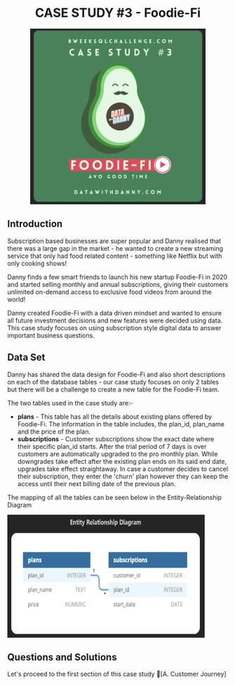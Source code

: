 <h1 align="center">CASE STUDY #3 - Foodie-Fi</h1>

<p align="center">
  <img width="400" height="400" src="https://github.com/ShrutiL1396/SQL/blob/main/Case%20Studies/8-Week-SQL-Challenge/Case_Study_3/Image_set/foodie.PNG">
</p>

## Introduction
Subscription based businesses are super popular and Danny realised that there was a large gap in the market - he wanted to create a new streaming service that only had food related content - something like Netflix but with only cooking shows!

Danny finds a few smart friends to launch his new startup Foodie-Fi in 2020 and started selling monthly and annual subscriptions, giving their customers unlimited on-demand access to exclusive food videos from around the world!

Danny created Foodie-Fi with a data driven mindset and wanted to ensure all future investment decisions and new features were decided using data. This case study focuses on using subscription style digital data to answer important business questions.

## Data Set
Danny has shared the data design for Foodie-Fi and also short descriptions on each of the database tables - our case study focuses on only 2 tables but there will be a challenge to create a new table for the Foodie-Fi team.

The two tables used in the case study are:-
- **plans** - This table has all the details about existing plans offered by Foodie-Fi. The information in the table includes, the plan_id, plan_name and the price of the plan.
- **subscriptions** - Customer subscriptions show the exact date where their specific plan_id starts. After the trial period of 7 days is over customers are automatically upgraded to the pro monthly plan. While downgrades take effect after the existing plan ends on its said end date, upgrades take effect straightaway. In case a customer decides to cancel their subscription, they enter the 'churn' plan however they can keep the access until their next billing date of the previous plan.

The mapping of all the tables can be seen below in the Entity-Relationship Diagram

<img src = "https://github.com/ShrutiL1396/SQL/blob/main/Case%20Studies/8-Week-SQL-Challenge/Case_Study_3/Image_set/tables.PNG" width="450" height="280" />


## Questions and Solutions
Let's proceed to the first section of this case study 🥑[A. Customer Journey]


